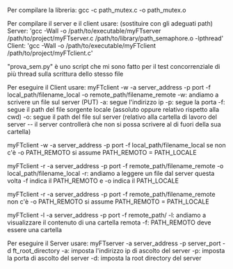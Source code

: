 Per compilare la libreria:
gcc -c path_mutex.c -o path_mutex.o

Per compilare il server e il client usare: (sostituire con gli adeguati path)
Server: 'gcc -Wall -o /path/to/executable/myFTserver /path/to/project/myFTserver.c /path/to/library/path_semaphore.o -lpthread'
Client: 'gcc -Wall -o /path/to/executable/myFTclient /path/to/project/myFTclient.c'

"prova_sem.py" è uno script che mi sono fatto per il test concorrenziale di più thread sulla scrittura dello stesso file

Per eseguire il Client usare:
myFTclient -w -a server_address -p port  -f local_path/filename_local -o remote_path/filename_remote
-w: andiamo a scrivere un file sul server (PUT)
-a: segue l'indirizzo ip
-p: segue la porta
-f: segue il path del file sorgente locale (assoluto oppure relativo rispetto alla cwd)
-o: segue il path del file sul server (relativo alla cartella di lavoro del server -- il server controllerà che non si possa scrivere al di fuori della sua cartella)

myFTclient -w -a server_address -p port  -f local_path/filename_local
se non c'è -o PATH_REMOTO si assume PATH_REMOTO = PATH_LOCALE


myFTclient -r -a server_address -p port  -f remote_path/filename_remote -o local_path/filename_local
-r: andiamo a leggere un file dal server
questa volta -f indica il PATH_REMOTO e -o indica il PATH_LOCALE

myFTclient -r -a server_address -p port  -f remote_path/filename_remote
non c'è -o PATH_REMOTO si assume PATH_REMOTO = PATH_LOCALE

myFTclient -l -a server_address -p port  -f remote_path/
-l: andiamo a visualizzare il contenuto di una cartella remota
-f: PATH_REMOTO deve essere una cartella

Per eseguire il Server usare:
myFTserver -a server_address -p server_port -d ft_root_directory
-a: imposta l'indirizzo ip di ascolto del server
-p: imposta la porta di ascolto del server
-d: imposta la root directory del server
